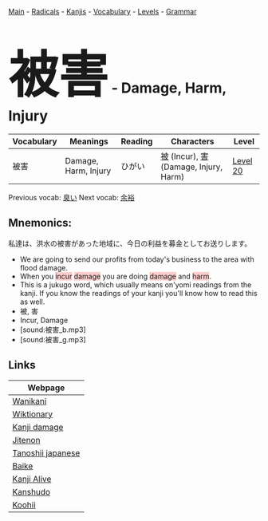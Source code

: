 <style> bigfont {font-size: 100px}</style>
[Main](../README.md) -
[Radicals](../radicals.md) -
[Kanjis](../kanjis.md) -
[Vocabulary](../vocabulary.md) -
[Levels](../levels.md) -
[Grammar](../grammar.md)
# <bigfont> 被害</bigfont> - Damage, Harm, Injury 

| Vocabulary | Meanings | Reading | Characters | Level |
| --- | --- | --- | --- | --- |
| 被害 | Damage, Harm, Injury | ひがい |  [被](../kanjis/被.md) (Incur), [害](../kanjis/害.md) (Damage, Injury, Harm) | [Level 20](../levels/wk_level20.md) |

Previous vocab: [臭い](臭い.md) Next vocab: [余裕](余裕.md) 

## Mnemonics:
私達は、洪水の被害があった地域に、今日の利益を募金としてお送りします。
* We are going to send our profits from today's business to the area with flood damage.
* When you <span style="background-color:#ffcccb"> incur</span> <span style="background-color:#ffcccb"> damage</span> you are doing <span style="background-color:#ffcccb"> damage</span> and <span style="background-color:#ffcccb"> harm</span>.
* This is a jukugo word, which usually means on'yomi readings from the kanji. If you know the readings of your kanji you'll know how to read this as well.
* 被, 害
* Incur, Damage
* [sound:被害_b.mp3]
* [sound:被害_g.mp3]


## Links 

| Webpage |
| --- |
| [Wanikani          ](https://www.wanikani.com/kanji/被害) |
| [Wiktionary        ](https://en.wiktionary.org/wiki/被害) |
| [Kanji damage      ](http://www.kanjidamage.com/kanji/search?utf8=✓&q=被害) |
| [Jitenon           ](https://jitenon.com/kanji/被害) |
| [Tanoshii japanese ](https://www.tanoshiijapanese.com/dictionary/kanji.cfm?k=被害) |
| [Baike             ](https://baike.baidu.com/item/被害) |
| [Kanji Alive       ](https://app.kanjialive.com/被害) |
| [Kanshudo          ](https://www.kanshudo.com/searchmn?q=被害) |
| [Koohii            ](https://kanji.koohii.com/study/kanji/被害) |

